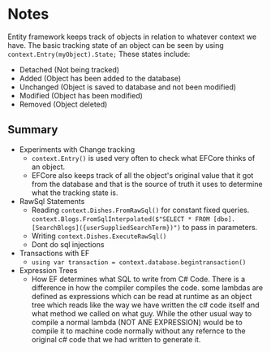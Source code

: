 # Notes

Entity framework keeps track of objects in relation to whatever context we have.
The basic tracking state of an object can be seen by using `context.Entry(myObject).State;`
These states include:

- Detached (Not being tracked)
- Added (Object has been added to the database)
- Unchanged (Object is saved to database and not been modified)
- Modified (Object has been modified)
- Removed (Object deleted)

## Summary

- Experiments with Change tracking
  - `context.Entry()` is used very often to check what EFCore thinks of an object.
  - EFCore also keeps track of all the object's original value that it got from the database and that is the source of truth it uses to
  determine what the tracking state is.
- RawSql Statements
  - Reading
    `context.Dishes.FromRawSql()` for constant fixed queries.
    `context.Blogs.FromSqlInterpolated($"SELECT * FROM [dbo].[SearchBlogs]({userSuppliedSearchTerm})")` to pass in parameters.
  - Writing
    `context.Dishes.ExecuteRawSql()`
  - Dont do sql injections
- Transactions with EF
  - `using var transaction = context.database.begintransaction()`
- Expression Trees
  - How EF determines what SQL to write from C# Code.
    There is a difference in how the compiler compiles the code. some lambdas are defined as expressions which can be read at runtime as
    an object tree which reads like the way we have written the c# code itself and what method we called on what guy. While the other
    usual way to compile a normal lambda (NOT ANE EXPRESSION) would be to compile it to machine code normally without any refernce to the
    original c# code that we had written to generate it.
